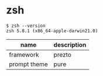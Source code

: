 # zsh

```
$ zsh --version
zsh 5.8.1 (x86_64-apple-darwin21.0)
```

name | description
--- | ---
framework | prezto
prompt theme | pure